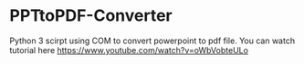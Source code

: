 # PPTtoPDF-Converter
Python 3 scirpt using COM to convert powerpoint to pdf file. You can watch tutorial here https://www.youtube.com/watch?v=oWbVobteULo
